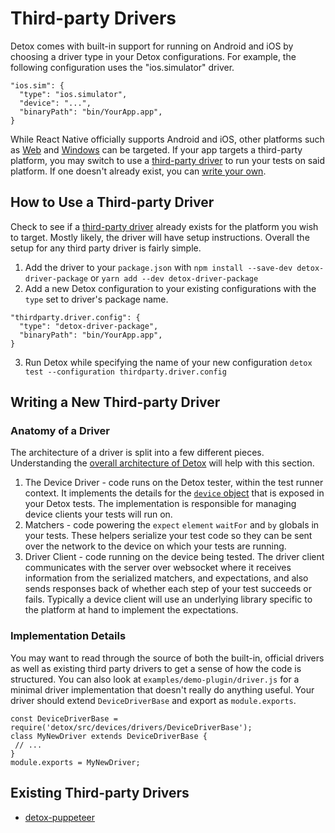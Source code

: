 # Third-party Drivers

Detox comes with built-in support for running on Android and iOS by choosing a driver type in your Detox configurations.
For example, the following configuration uses the "ios.simulator" driver.

```
"ios.sim": {
  "type": "ios.simulator",
  "device": "...",
  "binaryPath": "bin/YourApp.app",
}
```

While React Native officially supports Android and iOS, other platforms such as [Web](https://github.com/necolas/react-native-web) and [Windows](https://github.com/microsoft/react-native-windows) can be targeted.
If your app targets a third-party platform, you may switch to use a [third-party driver](#how-to-use-a-third-party-driver) to run your tests on said platform.
If one doesn't already exist, you can [write your own](#Writing-a-new-third-party-driver).

## How to Use a Third-party Driver

Check to see if a [third-party driver](#Existing-Third-party-drivers) already exists for the platform you wish to target.
Mostly likely, the driver will have setup instructions.
Overall the setup for any third party driver is fairly simple.

1. Add the driver to your `package.json` with `npm install --save-dev detox-driver-package` or `yarn add --dev detox-driver-package`
2. Add a new Detox configuration to your existing configurations with the `type` set to driver's package name.
```
"thirdparty.driver.config": {
  "type": "detox-driver-package",
  "binaryPath": "bin/YourApp.app",
}
```
3. Run Detox while specifying the name of your new configuration `detox test --configuration thirdparty.driver.config`

## Writing a New Third-party Driver

### Anatomy of a Driver

The architecture of a driver is split into a few different pieces.
Understanding the [overall architecture of Detox](https://github.com/wix/Detox/blob/master/docs/Introduction.HowDetoxWorks.md#architecture) will help with this section.

1. The Device Driver - code runs on the Detox tester, within the test runner context. It implements the details for the
[`device` object](https://github.com/wix/Detox/blob/master/docs/APIRef.DeviceObjectAPI.md) that is exposed in your Detox tests.
The implementation is responsible for managing device clients your tests will run on.
1. Matchers - code powering the `expect` `element` `waitFor` and `by` globals in your tests.
These helpers serialize your test code so they can be sent over the network to the device on which your tests are running.
1. Driver Client - code running on the device being tested. The driver client communicates with the server over
websocket where it receives information from the serialized matchers, and expectations, and also sends responses
back of whether each step of your test succeeds or fails. Typically a device client will use an underlying library specific
to the platform at hand to implement the expectations.

### Implementation Details

You may want to read through the source of both the built-in, official drivers as well as
existing third party drivers to get a sense of how the code is structured. You can also look at
`examples/demo-plugin/driver.js` for a minimal driver implementation that doesn't really do anything
useful. Your driver should extend `DeviceDriverBase` and export as `module.exports`.

```
const DeviceDriverBase = require('detox/src/devices/drivers/DeviceDriverBase');
class MyNewDriver extends DeviceDriverBase {
 // ...
}
module.exports = MyNewDriver;
```

## Existing Third-party Drivers

* [detox-puppeteer](https://github.com/ouihealth/detox-puppeteer)
